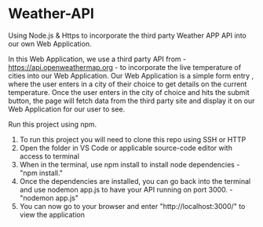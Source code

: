 # Weather-API
Using Node.js & Https to incorporate the third party Weather APP API into our own Web Application.

In this Web Application, we use a third party API from - https://api.openweathermap.org - to incorporate the live temperature of cities into our Web Application. Our Web Application is a simple form entry , where 
the user enters in a city of their choice to get details on the current temperature. Once the user enters in the city of choice and hits the submit button, the page will fetch data from the third party site and display it 
on our Web Application for our user to see. 


Run this project using npm.

1) To run this project you will need to clone this repo using SSH or HTTP
2) Open the folder in VS Code or applicable source-code editor with access to terminal
3) When in the terminal, use npm install to install node dependencies - "npm install."
4) Once the dependencies are installed, you can go back into the terminal and use nodemon app.js to have your API running on port 3000. - "nodemon app.js"
5) You can now go to your browser and enter "http://localhost:3000/" to view the application
